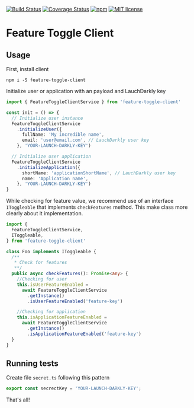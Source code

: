 [![Build Status](https://travis-ci.com/takenet/feature-toggle-client.svg?branch=master)](https://travis-ci.com/takenet/feature-toggle-client.svg?branch=master)
[![Coverage Status](https://coveralls.io/repos/github/takenet/feature-toggle-client/badge.svg?branch=master)](https://coveralls.io/github/takenet/feature-toggle-client?branch=master)
[![npm](https://img.shields.io/npm/v/feature-toggle-client.svg)](https://www.npmjs.com/package/feature-toggle-client)
[![MIT license](http://img.shields.io/badge/license-MIT-brightgreen.svg)](http://opensource.org/licenses/MIT)

# Feature Toggle Client

## Usage

First, install client

```
npm i -S feature-toggle-client
```

Initialize user or application with an payload and LauchDarkly key

```typescript
import { FeatureToggleClientService } from 'feature-toggle-client'

const init = () => {
  // Initialize user instance
  FeatureToggleClientService
    .initializeUser({
      fullName: 'My incredible name',
      email: 'user@email.com', // LauchDarkly user key
    }, 'YOUR-LAUNCH-DARKLY-KEY')

  // Initialize user application
  FeatureToggleClientService
    .initializeApplication({
      shortName: 'applicationShortName', // LauchDarkly user key
      name: 'Application name',
    }, 'YOUR-LAUNCH-DARKLY-KEY')
}
```

While checking for feature value, we recommend use of an interface `IToggleable` that implements `checkFeatures` method. This make class more clearly about it implementation.

```typescript
import {
  FeatureToggleClientService,
  IToggleable,
} from 'feature-toggle-client'

class Foo implements IToggleable {
  /**
   * Check for features
   **/
  public async checkFeatures(): Promise<any> {
    //Checking for user
    this.isUserFeatureEnabled =
      await FeatureToggleClientService
        .getInstance()
        .isUserFeatureEnabled('feature-key')

    //Checking for application
    this.isApplicationFeatureEnabled =
      await FeatureToggleClientService
        .getInstance()
        .isApplicationFeatureEnabled('feature-key')
  }
}
```

## Running tests

Create file `secret.ts` following this pattern

```typescript
export const secrectKey = 'YOUR-LAUNCH-DARKLY-KEY';
```

That's all!